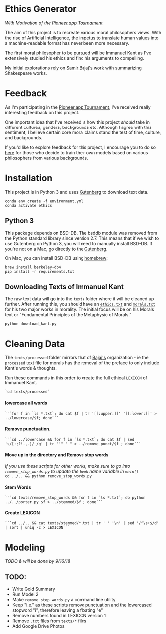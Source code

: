 # Ethics Generator


_With Motivation of the [Pioneer.app Tournament](https://pioneer.app/)_

The aim of this project is to recreate various moral philosophers views. 
With the rise of Artificial Intelligence, the impetus to translate human values into a machine-readable format has never been more necessary.
  
The first moral philosopher to be pursued will be Immanuel Kant as I've extensively studied his ethics and 
find his arguments to compelling.

My initial explorations rely on [Samir Bajaj's work](https://github.com/samirbajaj-zz/cs224n-project) with summarizing
Shakespeare works. 

Feedback
========

As I'm participating in the [Pioneer.app Tournament](https://pioneer.app/), I've received really interesting feedback on this project.

One important idea that I've received is how this project _should_ take in different cultures, genders, backgrounds etc.
Although I agree with this sentiment, I believe certain core moral claims stand the test of time, culture, and backgrounds.

If you'd like to explore feedback for this project, I encourage you to do so [here](./fellow_pioneers_feedback.md) for those who decide to train their own models
based on various philosophers from various backgrounds. 

Installation
============

This project is in Python 3 and uses [Gutenberg](https://pypi.python.org/pypi/Gutenberg) to download text data.

    conda env create -f environment.yml
    conda activate ethics

  
Python 3
--------

This package depends on BSD-DB. The bsddb module was removed from the Python
standard library since version 2.7. This means that if we wish to use Gutenberg
on Python 3, you will need to manually install BSD-DB. 
If you're not on a Mac, go directly to the [Gutenberg](https://pypi.org/project/Gutenberg/).

On Mac, you can install BSD-DB using [homebrew](https://homebrew.sh/):

    brew install berkeley-db4
    pip install -r requirements.txt

Downloading Texts of Immanuel Kant
----------------------------------

The raw text data will go into the `texts` folder where it will be cleaned up further. 
After running this, you should have an [`ethics.txt`](http://www.gutenberg.org/ebooks/5684) 
and [`morals.txt`](http://www.gutenberg.org/ebooks/5682) for his two major works in morality. 
The initial focus will be on his Morals text or "Fundamental Principles of the Metaphysic of Morals."

    python download_kant.py

Cleaning Data
=============

The `texts/processed` folder mirrors that of [Bajaj's](https://nlp.stanford.edu/courses/cs224n/2013/reports/bajaj.pdf) 
organization - ie the `processed` text file for morals has
the removal of the preface to only include Kant's words & thoughts. 

Run these commands in this order to create the full ethical `LEXICON` of Immanuel Kant.

    `cd texts/processed`  

#### lowercase all words  
    ```for f in `ls *.txt`; do cat $f | tr '[[:upper:]]' '[[:lower:]]' > ../lowercase/$f; done```  

#### Remove punctuation.  
    ```cd ../lowercase && for f in `ls *.txt`; do cat $f | sed 's/[:;?!.,-]/ /g' | tr "'" " " > ../remove_punct/$f ; done```  

#### Move up in the directory and Remove stop words  
_If you use these scripts for other works, make sure to go into `remove_stop_words.py` to update the `book` name variable in `main()`_  
    ```cd ../.. && python remove_stop_words.py```  

#### Stem Words  
    ```cd texts/remove_stop_words && for f in `ls *.txt`; do python ../../porter.py $f > ../stemmed/$f ; done```  

#### Create LEXICON  
    ```cd ../.. && cat texts/stemmed/*.txt | tr ' ' '\n' | sed '/^\s+$/d' | sort | uniq -c > LEXICON```

Modeling
========

_TODO & will be done by 9/16/18_

TODO: 
-----
* Write Gold Summary
* Run Model 2
* Make `remove_stop_words.py` a command line utility
* Keep "i.e." as these scripts remove punctuation and the lowercased stopword "i", therefore leaving a floating "e"
* Remove numbers found in LEXICON version 1
* Remove `.txt` files from `texts/*` files
* Add Google Drive Photos
